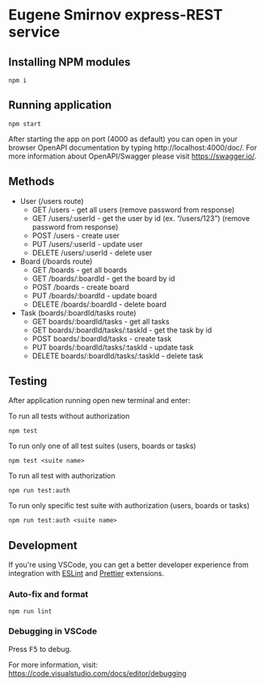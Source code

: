 # Eugene Smirnov express-REST service

## Installing NPM modules

```
npm i
```

## Running application

```
npm start
```

After starting the app on port (4000 as default) you can open
in your browser OpenAPI documentation by typing http://localhost:4000/doc/.
For more information about OpenAPI/Swagger please visit https://swagger.io/.

## Methods

- User (/users route)
   - GET /users - get all users (remove password from response)
   - GET /users/:userId - get the user by id (ex. “/users/123”) (remove password from response)
   - POST /users - create user
   - PUT /users/:userId - update user
   - DELETE /users/:userId - delete user
- Board (/boards route)
   - GET /boards - get all boards
   - GET /boards/:boardId - get the board by id
   - POST /boards - create board
   - PUT /boards/:boardId - update board
   - DELETE /boards/:boardId - delete board
- Task (boards/:boardId/tasks route)
   - GET boards/:boardId/tasks - get all tasks
   - GET boards/:boardId/tasks/:taskId - get the task by id
   - POST boards/:boardId/tasks - create task
   - PUT boards/:boardId/tasks/:taskId - update task
   - DELETE boards/:boardId/tasks/:taskId - delete task

## Testing

After application running open new terminal and enter:

To run all tests without authorization

```
npm test
```

To run only one of all test suites (users, boards or tasks)

```
npm test <suite name>
```

To run all test with authorization

```
npm run test:auth
```

To run only specific test suite with authorization (users, boards or tasks)

```
npm run test:auth <suite name>
```

## Development

If you're using VSCode, you can get a better developer experience from integration with [ESLint](https://marketplace.visualstudio.com/items?itemName=dbaeumer.vscode-eslint) and [Prettier](https://marketplace.visualstudio.com/items?itemName=esbenp.prettier-vscode) extensions.

### Auto-fix and format

```
npm run lint
```

### Debugging in VSCode

Press <kbd>F5</kbd> to debug.

For more information, visit: https://code.visualstudio.com/docs/editor/debugging
